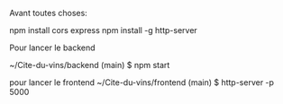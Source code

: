 Avant toutes choses:

npm install cors express
npm install -g http-server


Pour lancer le backend 

~/Cite-du-vins/backend (main)
$ npm start

pour lancer le frontend 
~/Cite-du-vins/frontend (main)
$ http-server -p 5000
